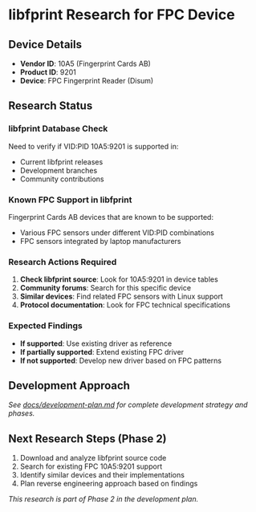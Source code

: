 # libfprint Research for FPC Device

## Device Details
- **Vendor ID**: 10A5 (Fingerprint Cards AB)
- **Product ID**: 9201
- **Device**: FPC Fingerprint Reader (Disum)

## Research Status

### libfprint Database Check
Need to verify if VID:PID 10A5:9201 is supported in:
- Current libfprint releases
- Development branches
- Community contributions

### Known FPC Support in libfprint
Fingerprint Cards AB devices that are known to be supported:
- Various FPC sensors under different VID:PID combinations
- FPC sensors integrated by laptop manufacturers

### Research Actions Required
1. **Check libfprint source**: Look for 10A5:9201 in device tables
2. **Community forums**: Search for this specific device
3. **Similar devices**: Find related FPC sensors with Linux support
4. **Protocol documentation**: Look for FPC technical specifications

### Expected Findings
- **If supported**: Use existing driver as reference
- **If partially supported**: Extend existing FPC driver
- **If not supported**: Develop new driver based on FPC patterns

## Development Approach

*See [docs/development-plan.md](../docs/development-plan.md) for complete development strategy and phases.*

## Next Research Steps (Phase 2)
1. Download and analyze libfprint source code
2. Search for existing FPC 10A5:9201 support
3. Identify similar devices and their implementations
4. Plan reverse engineering approach based on findings

*This research is part of Phase 2 in the development plan.*